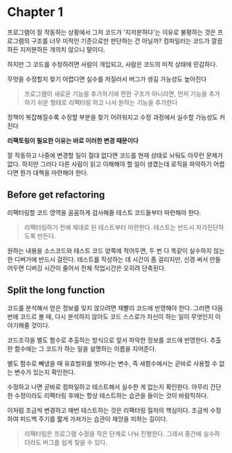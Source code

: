 # Chapter 1

프로그램이 잘 작동하는 상황에서 그저 코드가 '지저분하다'는 이유로 불평하는 것은 프로그램의 구조를 너무 미적인 기준으로만 판단하는 건 아닐까? 컴파일러는 코드가 깔끔하든 지저분하든 개의치 않으니 말이다.

하지만 그 코드를 수정하려면 사람이 개입되고, 사람은 코드의 미적 상태에 민감하다.

무엇을 수정할지 찾기 어렵다면 실수를 저질러서 버그가 생길 가능성도 높아진다

> 프로그램이 새로운 기능을 추가하기에 편한 구조가 아니라면, 먼저 기능을 추가하기 쉬운 형태로 리팩터링 하고 나서 원하는 기능을 추가한다

정책이 복잡해질수록 수정할 부분을 찾기 어려워지고 수정 과정에서 실수할 가능성도 커진다

**리팩토링이 필요한 이유는 바로 이러한 변경 때문이다**

잘 작동하고 나중에 변경할 일이 절대 없다면 코드를 현재 상태로 놔둬도 아무런 문제가 없다.
하지만 그러다 다른 사람이 읽고 이해해야 할 일이 생겼는데 로직을 파악하기 어렵다면 뭔가 대책을 마련해야 한다.

## Before get refactoring

리팩터링할 코드 영역을 꼼꼼하게 검사해줄 테스트 코드들부터 마련해야 한다.

> 리팩터링하기 전에 제대로 된 테스트부터 마련한다. 테스트는 반드시 자가진단하도록 만든다.

원하는 내용을 소스코드와 테스트 코드 양쪽에 적어두면, 두 번 다 똑같이 실수하지 않는 한 디버거에 반드시 걸린다.
테스트를 작성하는 데 시간이 좀 걸리지만, 신경 써서 만들어두면 디버깅 시간이 줄어서 전체 작업시간은 오히려 단축된다.

## Split the long function

코드를 분석해서 얻은 정보를 잊지 않으려면 재빨리 코드에 반영해야 한다.
그러면 다음번에 코드르 볼 때, 다시 분석하지 않아도 코드 스스로가 자신이 하는 일이 무엇인지 이야기해줄 것이다.

코드조각을 별도 함수로 추출하는 방식으로 앞서 파악한 정보를 코드에 반영한다.
추출한 함수에는 그 코드가 하는 일을 설명하는 이름을 지어준다.

별도 함수로 빼냈을 때 유효범위를 벗어나는 변수, 즉 새함수에서는 곧바로 사용할 수 없는 변수가 있는지 확인한다.

수정하고 나면 곧바로 컴파일하고 테스트해서 실수한 게 없는지 확인한다. 
아무리 간단한 수정이라도 리팩터링 후에는 항상 테스트하는 습관을 들이는 것이 바람직하다.

이처럼 조금씩 변경하고 매번 테스트하는 것은 리팩터링 절차의 핵심이다.
조금씩 수정하여 피드백 주기를 짧게 가져가는 습관이 재앙을 피하는 길이다.

> 리팩터링은 프로그램 수정을 작은 단계로 나눠 진행한다. 그래서 중간에 실수하더라도 버그를 쉽게 찾을 수 있다.
